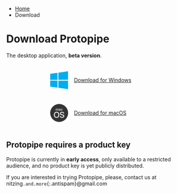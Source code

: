 <style type="text/css">
    .downloadButtons {
        display: flex;
        flex-wrap: wrap;
        justify-content: center;
        align-items: center;
    }

    .downloadButtons .button {
        margin: 8px;
        flex-basis: 300px;
        display: flex !important;
        align-items: center;
        padding: 0.75rem 0;
    }

    .downloadButtons .button img {
        height: 48px;
        margin: 0 1rem;
        margin-right: 0;
        vertical-align: middle;
    }

    .downloadButtons .button span {
        margin: 0.75rem 1rem;
        white-space: normal;
        text-align: left;
    }

    @media screen and (min-width: 42em) {
        #content p,
        #content h1,
        #content h2 {
            text-align: center;
        }
    }
</style>

<ul class="breadcrumb">
    <li><a href="">Home</a></li>
    <li>Download</li>
</ul>

# Download Protopipe

The desktop application, **beta version**.

<div class="downloadButtons">
    <a class="button" href="windows_instructions">
        <img class="hardcoded" src="assets/img/index/windows.svg" alt="Windows" />
        <span>Download for Windows</span>
    </a>
    <a class="button" href="macOS_instructions">
        <img class="hardcoded" src="assets/img/index/macOS.svg" alt="macOS" />
        <span>Download for macOS</span>
    </a>
</div>

## Protopipe requires a product key

Protopipe is currently in **early access**, only available to a restricted audience, and no product key is yet publicly distributed.

If you are interested in trying Protopipe, please, contact us at nitzing`.and.more`{:.antispam}@gmail.com
